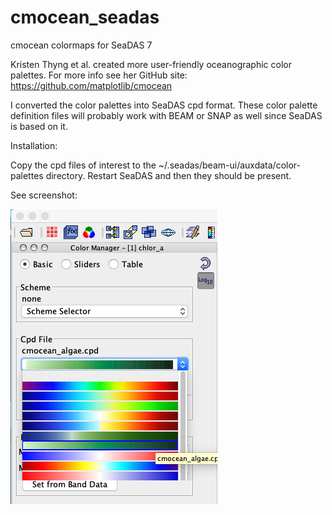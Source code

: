 # cmocean_seadas
cmocean colormaps for SeaDAS 7

Kristen Thyng et al. created more user-friendly oceanographic color palettes. For more info see her GitHub site: https://github.com/matplotlib/cmocean

I converted the color palettes into SeaDAS cpd format.  These color palette definition files will probably work with BEAM or SNAP as well since SeaDAS is based on it.

Installation:

Copy the cpd files of interest to the ~/.seadas/beam-ui/auxdata/color-palettes directory. 
Restart SeaDAS and then they should be present.

See screenshot:

![alt text](https://github.com/gertvd-stanford/cmocean_seadas/blob/main/cmocean_algae_seadas.png)

